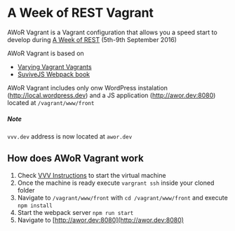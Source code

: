 # A Week of REST Vagrant

AWoR Vagrant is a Vagrant configuration that allows you a speed start to develop during [A Week of REST](https://aweekofrest.hm/) (5th-9th September 2016)

AWoR Vagrant is based on 

* [Varying Vagrant Vagrants](https://github.com/Varying-Vagrant-Vagrants/VVV)
* [SuviveJS Webpack book](http://survivejs.com/webpack/)

AWoR Vagrant includes only onw WordPress instalation (http://local.wordpress.dev) and a JS application (http://awor.dev:8080) located at `/vagrant/www/front`

##### Note
`vvv.dev` address is now located at `awor.dev`

## How does AWoR Vagrant work
1. Check [VVV Instructions](https://github.com/Varying-Vagrant-Vagrants/VVV#how-to-use-varying-vagrant-vagrants) to start the virtual machine
2. Once the machine is ready execute `vargrant ssh` inside your cloned folder
3. Navigate to `/vagrant/www/front` with `cd /vagrant/www/front` and execute `npm install`
4. Start the webpack server `npm run start`
5. Navigate to [http://awor.dev:8080](http://awor.dev:8080)